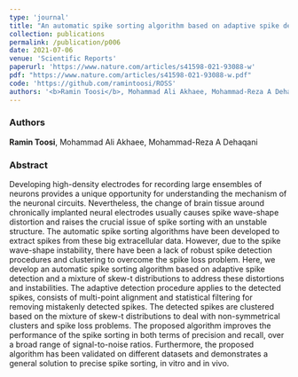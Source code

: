 ```yaml
---
type: 'journal'
title: "An automatic spike sorting algorithm based on adaptive spike detection and a mixture of skew-t distributions"
collection: publications
permalink: /publication/p006
date: 2021-07-06
venue: 'Scientific Reports'
paperurl: 'https://www.nature.com/articles/s41598-021-93088-w'
pdf: "https://www.nature.com/articles/s41598-021-93088-w.pdf"
code: 'https://github.com/ramintoosi/ROSS'
authors: '<b>Ramin Toosi</b>, Mohammad Ali Akhaee, Mohammad-Reza A Dehaqani'
---
```


<h3> Authors </h3>
<b>Ramin Toosi</b>, Mohammad Ali Akhaee, Mohammad-Reza A Dehaqani

<h3> Abstract </h3>
Developing high-density electrodes for recording large ensembles of neurons provides a unique opportunity for understanding the mechanism of the neuronal circuits. Nevertheless, the change of brain tissue around chronically implanted neural electrodes usually causes spike wave-shape distortion and raises the crucial issue of spike sorting with an unstable structure. The automatic spike sorting algorithms have been developed to extract spikes from these big extracellular data. However, due to the spike wave-shape instability, there have been a lack of robust spike detection procedures and clustering to overcome the spike loss problem. Here, we develop an automatic spike sorting algorithm based on adaptive spike detection and a mixture of skew-t distributions to address these distortions and instabilities. The adaptive detection procedure applies to the detected spikes, consists of multi-point alignment and statistical filtering for removing mistakenly detected spikes. The detected spikes are clustered based on the mixture of skew-t distributions to deal with non-symmetrical clusters and spike loss problems. The proposed algorithm improves the performance of the spike sorting in both terms of precision and recall, over a broad range of signal-to-noise ratios. Furthermore, the proposed algorithm has been validated on different datasets and demonstrates a general solution to precise spike sorting, in vitro and in vivo.